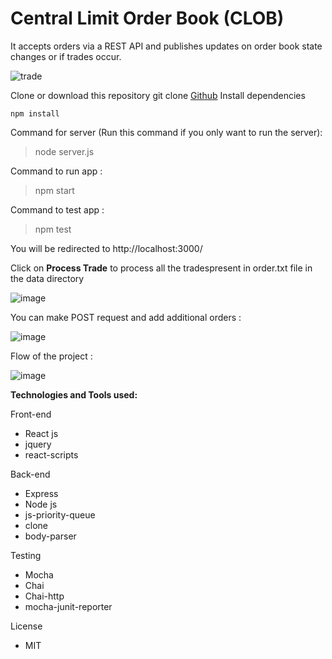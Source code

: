 # Central Limit Order Book (CLOB)


It accepts orders via a REST API and publishes updates on order book state changes or if trades occur.

![trade](https://user-images.githubusercontent.com/16959405/151068897-f05ff466-c359-48cb-bcd3-a978509c841d.jpeg)


Clone or download this repository
git clone [Github](https://github.com/rheyavlan/clob)
Install dependencies
```
npm install
```

Command for server (Run this command if you only want to run the server): 
> node server.js

Command to run app : 
> npm start

Command to test app : 
> npm test

You will be redirected to http://localhost:3000/

Click on **Process Trade** to process all the tradespresent in order.txt file in the data directory

![image](https://user-images.githubusercontent.com/16959405/151089689-1deb70be-a537-46d4-963c-2e8ca0dc5561.png)


You can make POST request and add additional orders :

![image](https://user-images.githubusercontent.com/16959405/151090135-1a856506-47c3-4b1d-b8b3-0c5851da3542.png)

Flow of the project :

![image](https://user-images.githubusercontent.com/16959405/151090791-a94444a2-8edf-403b-9a1e-bda8b5eb0869.png)


**Technologies and Tools used:**

Front-end
- React js
- jquery 
- react-scripts

Back-end
- Express
- Node js
- js-priority-queue
- clone
- body-parser

Testing
- Mocha
- Chai
- Chai-http
- mocha-junit-reporter

License
- MIT
